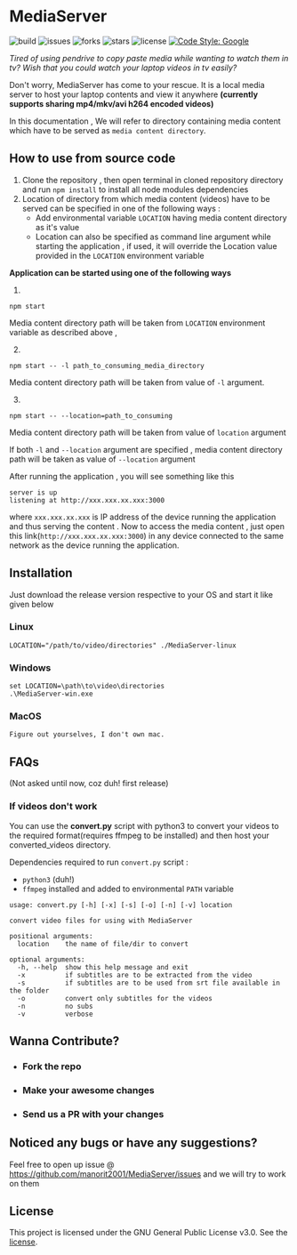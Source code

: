 # MediaServer

![build](https://img.shields.io/github/workflow/status/manorit2001/MediaServer/Caching%20with%20npm)
![issues](https://img.shields.io/github/issues/manorit2001/MediaServer)
![forks](https://img.shields.io/github/forks/manorit2001/MediaServer)
![stars](https://img.shields.io/github/stars/manorit2001/MediaServer)
![license](https://img.shields.io/github/license/manorit2001/MediaServer)
[![Code Style: Google](https://img.shields.io/badge/code%20style-google-blueviolet.svg)](https://github.com/google/eslint-config-google)

_Tired of using pendrive to copy paste media while wanting to watch them in tv?_
_Wish that you could watch your laptop videos in tv easily?_

Don't worry, MediaServer has come to your rescue. It is a local media server to host your laptop contents and view it anywhere
**(currently supports sharing mp4/mkv/avi h264 encoded videos)**

In this documentation , We will refer to directory containing media content which have to be served as `media content directory`.

## How to use from source code

1. Clone the repository , then open terminal in cloned repository directory and run `npm install` to install all node
   modules dependencies
2. Location of directory from which media content (videos) have to be served can be specified in one of the following ways :
   - Add environmental variable `LOCATION` having media content directory as it's value
   - Location can also be specified as command line argument while starting the application , if used, it will override the Location
     value provided in the `LOCATION` environment variable

**Application can be started using one of the following ways**

1.

```
npm start
```

Media content directory path will be taken from `LOCATION` environment variable as described above ,

2.

```
npm start -- -l path_to_consuming_media_directory
```

Media content directory path will be taken from value of `-l` argument.

3.

```
npm start -- --location=path_to_consuming
```

Media content directory path will be taken from value of `location` argument

If both `-l` and `--location` argument are specified , media content directory path will be taken as value of `--location` argument

After running the application , you will see something like this

```
server is up
listening at http://xxx.xxx.xx.xxx:3000
```

where `xxx.xxx.xx.xxx` is IP address of the device running the application and thus serving the content .
Now to access the media content , just open this link(`http://xxx.xxx.xx.xxx:3000`) in any device connected to the same network as
the device running the application.

## Installation

Just download the release version respective to your OS and start it like given below

### Linux

`LOCATION="/path/to/video/directories" ./MediaServer-linux`

### Windows

```
set LOCATION=\path\to\video\directories
.\MediaServer-win.exe
```

### MacOS

`Figure out yourselves, I don't own mac.`

## FAQs

(Not asked until now, coz duh! first release)

### If videos don't work

You can use the **convert.py** script with python3 to convert your videos to the required format(requires ffmpeg to be installed) and then host your converted_videos directory.

Dependencies required to run `convert.py` script :

- `python3` (duh!)
- `ffmpeg` installed and added to environmental `PATH` variable

```
usage: convert.py [-h] [-x] [-s] [-o] [-n] [-v] location

convert video files for using with MediaServer

positional arguments:
  location    the name of file/dir to convert

optional arguments:
  -h, --help  show this help message and exit
  -x          if subtitles are to be extracted from the video
  -s          if subtitles are to be used from srt file available in the folder
  -o          convert only subtitles for the videos
  -n          no subs
  -v          verbose

```

## Wanna Contribute?

- ### Fork the repo
- ### Make your awesome changes
- ### Send us a PR with your changes

## Noticed any bugs or have any suggestions?

Feel free to open up issue @ https://github.com/manorit2001/MediaServer/issues and we will try to work on them

## License

This project is licensed under the GNU General Public License v3.0. See the [license](https://github.com/manorit2001/MediaServer/blob/master/LICENSE).
